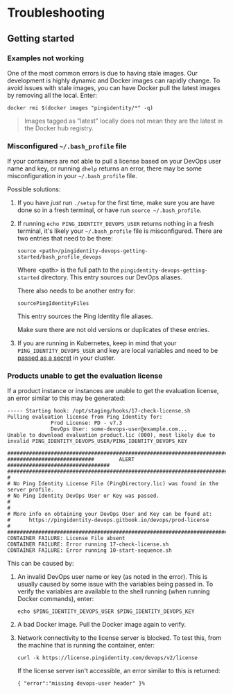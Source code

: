 # Troubleshooting

## Getting started

### Examples not working

One of the most common errors is due to having stale images. Our development is highly dynamic and Docker images can rapidly change. To avoid issues with stale images, you can have Docker pull the latest images by removing all the local. Enter:

  ```shell
  docker rmi $(docker images "pingidentity/*" -q)
  ```

> Images tagged as "latest" locally does not mean they are the latest in the Docker hub registry.

### Misconfigured `~/.bash_profile` file

If your containers are not able to pull a license based on your DevOps user name and key, or running `dhelp` returns an error, there may be some misconfiguration in your `~/.bash_profile` file. 

Possible solutions:

1. If you have *just* run `./setup` for the first time, make sure you are have done so in a fresh terminal, or have run `source ~/.bash_profile`.

2. If running `echo PING_IDENTITY_DEVOPS_USER` returns nothing in a fresh terminal, it's likely your `~/.bash_profile` file is misconfigured. There are two entries that need to be there:

   ```text
   source <path>/pingidentity-devops-getting-started/bash_profile_devops
   ```

   Where \<path> is the full path to the `pingidentity-devops-getting-started` directory. This entry sources our DevOps aliases.

   There also needs to be another entry for:
   
   ```text
   sourcePingIdentityFiles
   ```

   This entry sources the Ping Identity file aliases.
   
   Make sure there are not old versions or duplicates of these entries.

3. If you are running in Kubernetes, keep in mind that your `PING_IDENTITY_DEVOPS_USER` and key are local variables and need to be [passed as a secret](existingLicense.md) in your cluster.  


### Products unable to get the evaluation license

If a product instance or instances are unable to get the evaluation license, an error similar to this may be generated: 

  ```shell
  ----- Starting hook: /opt/staging/hooks/17-check-license.sh
  Pulling evaluation license from Ping Identity for:
                Prod License: PD - v7.3 
                DevOps User: some-devops-user@example.com...
  Unable to download evaluation product.lic (000), most likely due to invalid PING_IDENTITY_DEVOPS_USER/PING_IDENTITY_DEVOPS_KEY

  ##################################################################################
  ############################        ALERT        #################################
  ##################################################################################
  # 
  # No Ping Identity License File (PingDirectory.lic) was found in the server profile.
  # No Ping Identity DevOps User or Key was passed.  
  # 
  # 
  # More info on obtaining your DevOps User and Key can be found at:
  #      https://pingidentity-devops.gitbook.io/devops/prod-license
  # 
  ##################################################################################
  CONTAINER FAILURE: License File absent
  CONTAINER FAILURE: Error running 17-check-license.sh
  CONTAINER FAILURE: Error running 10-start-sequence.sh
  ```

This can be caused by: 

1. An invalid DevOps user name or key (as noted in the error). This is usually caused by some issue with the variables being passed in. To verify the variables are available to the shell running (when running Docker commands), enter:
  
   ```shell
   echo $PING_IDENTITY_DEVOPS_USER $PING_IDENTITY_DEVOPS_KEY
   ```

2. A bad Docker image. Pull the Docker image again to verify.

3. Network connectivity to the license server is blocked. To test this, from the machine that is running the container, enter:

   ```shell
   curl -k https://license.pingidentity.com/devops/v2/license
   ```

   If the license server isn't accessible, an error similar to this is returned:

   ```shell
   { "error":"missing devops-user header" }%             
   ```

